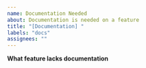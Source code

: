 ```yaml
---
name: Documentation Needed
about: Documentation is needed on a feature
title: "[Documentation] "
labels: "docs"
assignees: ""
---
```


**What feature lacks documentation**
